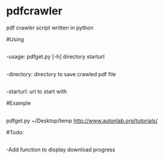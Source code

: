 pdfcrawler
==========

pdf crawler  script written in python 

#Using
##
-usage: pdfget.py [-h] directory starturl
##
-directory: directory to save crawled pdf file
##
-starturl: url to start with

#Example
##
pdfget.py ~/Desktop/temp http://www.autonlab.org/tutorials/

#Todo:
##
-Add function to display download progress